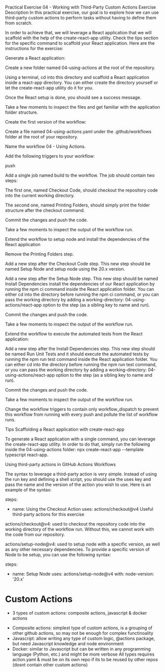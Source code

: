 Practical Exercise 04 - Working with Third-Party Custom Actions
Exercise Description
In this practical exercise, our goal is to explore how we can use third-party custom actions to perform tasks without having to define them from scratch.

In order to achieve that, we will leverage a React application that we will scaffold with the help of the create-react-app utility. Check the tips section for the specific command to scaffold your React application. Here are the instructions for the exercise:

Generate a React application:

Create a new folder named 04-using-actions at the root of the repository.

Using a terminal, cd into this directory and scaffold a React application inside a react-app directory. You can either create the directory yourself or let the create-react-app utility do it for you.

Once the React setup is done, you should see a success message.

Take a few moments to inspect the files and get familiar with the application folder structure.

Create the first version of the workflow:

Create a file named 04-using-actions.yaml under the .github/workflows folder at the root of your repository.

Name the workflow 04 - Using Actions.

Add the following triggers to your workflow:

push

Add a single job named build to the workflow. The job should contain two steps:

The first one, named Checkout Code, should checkout the repository code into the current working directory.

The second one, named Printing Folders, should simply print the folder structure after the checkout command.

Commit the changes and push the code.

Take a few moments to inspect the output of the workflow run.

Extend the workflow to setup node and install the dependencies of the React application

Remove the Printing Folders step.

Add a new step after the Checkout Code step. This new step should be named Setup Node and setup node using the 20.x version.

Add a new step after the Setup Node step. This new step should be named Install Dependencies install the dependencies of our React application by running the npm ci command inside the React application folder. You can either cd into the directory before running the npm ci command, or you can pass the working directory by adding a working-directory: 04-using-actions/react-app option to the step (as a sibling key to name and run).

Commit the changes and push the code.

Take a few moments to inspect the output of the workflow run.

Extend the workflow to execute the automated tests from the React application:

Add a new step after the Install Dependencies step. This new step should be named Run Unit Tests and it should execute the automated tests by running the npm run test command inside the React application folder. You can either cd into the directory before running the npm run test command, or you can pass the working directory by adding a working-directory: 04-using-actions/react-app option to the step (as a sibling key to name and run).

Commit the changes and push the code.

Take a few moments to inspect the output of the workflow run.

Change the workflow triggers to contain only workflow_dispatch to prevent this workflow from running with every push and pollute the list of workflow runs.

Tips
Scaffolding a React application with create-react-app

To generate a React application with a single command, you can leverage the create-react-app utility. In order to do that, simply run the following inside the 04-using-actions folder: npx create-react-app --template typescript react-app.

Using third-party actions in GitHub Actions Workflows

The syntax to leverage a third-party action is very simple. Instead of using the run key and defining a shell script, you should use the uses key and pass the name and the version of the action you wish to use. Here is an example of the syntax:

steps:
  - name: Using the Checkout Action
    uses: actions/checkout@v4
Useful third-party actions for this exercise

actions/checkout@v4: used to checkout the repository code into the working directory of the workflow run. Without this, we cannot work with the code from our repository.

actions/setup-node@v4: used to setup node with a specific version, as well as any other necessary dependencies. To provide a specific version of Node to be setup, you can use the following syntax:

steps:
  - name: Setup Node
    uses: actions/setup-node@v4
    with:
      node-version: '20.x'
# Custom Actions
- 3 types of custom actions: composite actions, javascript & docker actions
 * Composite actions: simplest type of custom actions, is a grouping of other github actions, so may not be enough for complex functinoality
 * Javascript: allow writing any type of custom logic, @actions package, but need Javascript knowledge and node environment
 * Docker: similar to Javascript but can be written in any programming language (Python, etc.) and  might be more verbose
 All types requires action.yaml & must be on its own repo if its to be reused by other repos (dosnt contain other custom actions)